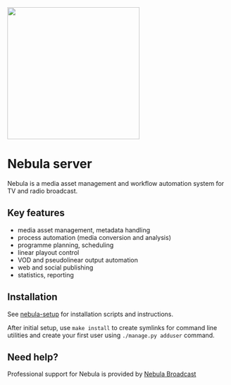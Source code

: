 <img src="https://nebulabroadcast.com/static/img/logo.svg" width="300px">

Nebula server
=============

Nebula is a media asset management and workflow automation system for TV and radio broadcast. 

Key features
------------

 - media asset management, metadata handling
 - process automation (media conversion and analysis)
 - programme planning, scheduling
 - linear playout control
 - VOD and pseudolinear output automation
 - web and social publishing
 - statistics, reporting

Installation
------------

See [nebula-setup](https://github.com/nebulabroadcast/nebula-setup)
for installation scripts and instructions.

After initial setup, use `make install` to create symlinks for command line utilities
and create your first user using `./manage.py adduser` command.

Need help?
----------

Professional support for Nebula is provided by [Nebula Broadcast](https://nebulabroadcast.com)
